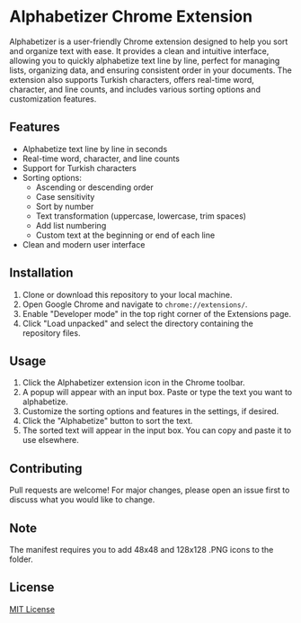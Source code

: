 # Alphabetizer Chrome Extension

Alphabetizer is a user-friendly Chrome extension designed to help you sort and organize text with ease. It provides a clean and intuitive interface, allowing you to quickly alphabetize text line by line, perfect for managing lists, organizing data, and ensuring consistent order in your documents. The extension also supports Turkish characters, offers real-time word, character, and line counts, and includes various sorting options and customization features.

## Features

- Alphabetize text line by line in seconds
- Real-time word, character, and line counts
- Support for Turkish characters
- Sorting options:
  - Ascending or descending order
  - Case sensitivity
  - Sort by number
  - Text transformation (uppercase, lowercase, trim spaces)
  - Add list numbering
  - Custom text at the beginning or end of each line
- Clean and modern user interface

## Installation

1. Clone or download this repository to your local machine.
2. Open Google Chrome and navigate to `chrome://extensions/`.
3. Enable "Developer mode" in the top right corner of the Extensions page.
4. Click "Load unpacked" and select the directory containing the repository files.

## Usage

1. Click the Alphabetizer extension icon in the Chrome toolbar.
2. A popup will appear with an input box. Paste or type the text you want to alphabetize.
3. Customize the sorting options and features in the settings, if desired.
4. Click the "Alphabetize" button to sort the text.
5. The sorted text will appear in the input box. You can copy and paste it to use elsewhere.

## Contributing

Pull requests are welcome! For major changes, please open an issue first to discuss what you would like to change.

## Note
The manifest requires you to add 48x48 and 128x128 .PNG icons to the folder.

## License

[MIT License](LICENSE)
